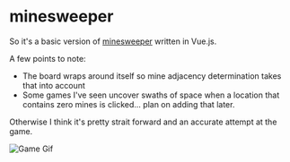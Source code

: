 # minesweeper
So it's a basic version of [minesweeper](https://en.wikipedia.org/wiki/Minesweeper_(video_game)) written in Vue.js.

A few points to note:
* The board wraps around itself so mine adjacency determination takes that into account
* Some games I've seen uncover swaths of space when a location that contains zero mines is clicked... plan on adding that later.

Otherwise I think it's pretty strait forward and an accurate attempt at the game.

![Game Gif](https://i.imgur.com/k2Bqlg0.gif)
